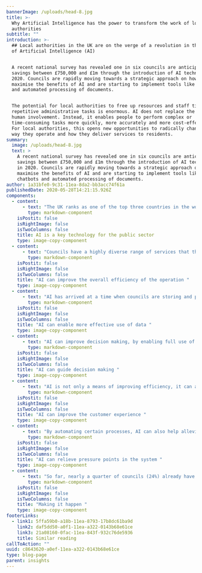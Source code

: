 ```yaml
---
bannerImage: /uploads/head-8.jpg
title: >-
  Why Artificial Intelligence has the power to transform the work of local
  authorities
subtitle: ""
introduction: >-
  ## Local authorities in the UK are on the verge of a revolution in their use
  of Artificial Intelligence (AI)


  A recent national survey has revealed one in six councils are anticipating
  savings between £750,000 and £1m through the introduction of AI technology in
  2020. Councils are rapidly moving towards a strategic approach on how to
  maximise the benefits of AI and are starting to implement tools like chatbots
  and automated processing of documents. 


  The potential for local authorities to free up resources and staff time from
  repetitive administrative tasks is enormous. AI does not replace the need for
  human involvement. Instead, it enables people to perform complex or
  time-consuming tasks more quickly, more accurately and more cost-effectively.
  For local authorities, this opens new opportunities to radically change the
  way they operate and how they deliver services to residents.
summary:
  image: /uploads/head-8.jpg
  text: >
    A recent national survey has revealed one in six councils are anticipating
    savings between £750,000 and £1m through the introduction of AI technology
    in 2020. Councils are rapidly moving towards a strategic approach on how to
    maximise the benefits of AI and are starting to implement tools like
    chatbots and automated processing of documents.
author: 1a31bfe0-9c31-11ea-8da2-bb3acc74f61a
publishedDate: 2020-05-28T14:21:15.926Z
components:
  - content:
      - text: "The UK ranks as one of the top three countries in the world for AI technology expertise. The government also believes that the UK is the most well-prepared country in Western Europe for the future deployment of AI in the delivery of public services. \r\n\nAll this is happening against a background where the demands being made on local authorities are tougher than ever. Councils are expected to deliver substantial improvements to services at a time when funding is being squeezed. As a result, the potential for technologies like AI to help deliver ‘more for less’ is generating a great deal of interest. \r\n\n**Here are some of the key benefits that AI can deliver to local authorities:**"
        type: markdown-component
    isPostit: false
    isRightImage: false
    isTwoColumns: false
    title: AI is a key technology for the public sector
    type: image-copy-component
  - content:
      - text: "Councils have a highly diverse range of services that they need to manage, from education to recycling, from housing to social care. AI technologies can help to make sense of all this complexity, improve the speed of delivery and allow council staff to focus on added-value activities, such as new, improved services. \r\n\n\rBlackpool Council has successfully tested a project that uses AI to detect problems with local roads. The technology identifies potholes and other damage by scanning satellite images of the area. The results are then sent to the highways team for action. In its first year, the project aided the repair of over 5,000 potholes and delivered £1 million in savings compared to previous methods."
        type: markdown-component
    isPostit: false
    isRightImage: false
    isTwoColumns: false
    title: "AI can improve the overall efficiency of the operation "
    type: image-copy-component
  - content:
      - text: "AI has arrived at a time when councils are storing and processing more data than ever before and want to ensure they get maximum value from the data that they hold. AI can be a powerful tool for making sense of this vast amount of data, leading to better strategic planning. As part of this, new approaches to data warehousing are allowing AI systems to rapidly access the exact data that they need, rather than it being trapped in separate departmental ‘silos’. \r\n\n\r\n\nMerton Council has used AI to make sense of a wealth of energy usage data in a drive to reduce energy consumption in support of its climate emergency commitments. Using consumption data for council-run schools, the AI system quickly flagged unnecessary energy use outside normal operating hours, with a potential cost saving of £25,000. This approach is now being rolled out to the entire council estate."
        type: markdown-component
    isPostit: false
    isRightImage: false
    isTwoColumns: false
    title: "AI can enable more effective use of data "
    type: image-copy-component
  - content:
      - text: "AI can improve decision making, by enabling full use of all the information available to the council and using advanced analytics to uncover new insights from the data. As part of this, it can also lead to more objective decisions, by removing any subjective bias that may occur when humans are analysing the data. As a result, local strategies can be developed which more accurately align with local needs. \r\n\n\r\n\nHackney Council has trialled an Early Help Predictive System that uses AI to identify families that may benefit from extra support from the government. Its goal is to provide support to families that need it as early as possible, and also to prevent the need for high-cost and high-risk services later on. The AI analyses data such as debt, unemployment, housing, anti-social behaviour, domestic violence, and school attendance to create a profile of need for families."
        type: markdown-component
    isPostit: false
    isRightImage: false
    isTwoColumns: false
    title: "AI can guide decision making "
    type: image-copy-component
  - content:
      - text: "AI is not only a means of improving efficiency, it can also be used to improve customer experience. As Natural Language Processing continues to advance, local authorities are increasingly looking to combine human service with AI to build chatbots that have the ability to carry out a number of functions, such as taking council tax payments, providing updates on service requests and registering for new services. By improving the customer experience, AI can improve customer satisfaction and strengthen the relationship between local authorities and the people they serve. \r\n\n\r\n\nAylesbury Vale District Council has incorporated AI into its customer service operation. The AI system uses information learned from previous council residents' conversations to improve response time to queries around services such as council tax, benefit and bin collection. Council services team members now respond to enquiries within three to five minutes, compared to eight minutes before the system was implemented."
        type: markdown-component
    isPostit: false
    isRightImage: false
    isTwoColumns: false
    title: "AI can improve the customer experience "
    type: image-copy-component
  - content:
      - text: "By automating certain processes, AI can also help alleviate some of the pressure points that occur in council systems when there are peak levels in demand. For example, chatbots can be available to deal with inquiries and information requests 24/7, delivering better responsiveness to the public without the need for increased staffing. \r\n\n\r\n\nMilton Keynes Council is working on an AI system that will speed up the processing of planning applications. They have designed an AI customer-facing interface to answer general planning inquiries, including the status of applications, key planning dates, conservation area details and other queries. Their goal is to use systems like these to free up time for more added-value activities, such as planning for growth and community engagement."
        type: markdown-component
    isPostit: false
    isRightImage: false
    isTwoColumns: false
    title: "AI can relieve pressure points in the system "
    type: image-copy-component
  - content:
      - text: "So far, nearly a quarter of councils (24%) already have an AI strategy in place. (source: Agile Datum, March 2020) Most councils expect to have a chatbot strategy (90%) and artificial intelligence strategy (91%) in place within 12-18 months. \r\n\n\r\n\nWith all the technology developments now taking place, there has never been a better time for local authorities to explore the potential of AI. \r\n\n\r\n\nAt Headforwards, we are excited to be working with local authorities around the UK at this time of rapid change, helping them to make the most of technology to transform their service delivery."
        type: markdown-component
    isPostit: false
    isRightImage: false
    isTwoColumns: false
    title: "Making it happen "
    type: image-copy-component
footerLinks:
  - link1: 5ffa59b0-a18b-11ea-8793-17b8dc61ba9d
    link2: daf5dd50-a0f1-11ea-a322-0143b68e61ce
    link3: 21a08160-0fac-11ea-843f-932c76de5936
    title: Similar reading
callToAction: ""
uuid: c8643620-a0ef-11ea-a322-0143b68e61ce
type: blog-page
parent: insights
---
```


